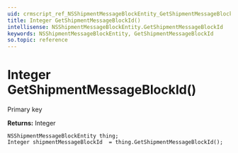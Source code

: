 ```yaml
---
uid: crmscript_ref_NSShipmentMessageBlockEntity_GetShipmentMessageBlockId
title: Integer GetShipmentMessageBlockId()
intellisense: NSShipmentMessageBlockEntity.GetShipmentMessageBlockId
keywords: NSShipmentMessageBlockEntity, GetShipmentMessageBlockId
so.topic: reference
---
```


# Integer GetShipmentMessageBlockId()

Primary key

**Returns:** Integer

```crmscript
NSShipmentMessageBlockEntity thing;
Integer shipmentMessageBlockId  = thing.GetShipmentMessageBlockId();
```

